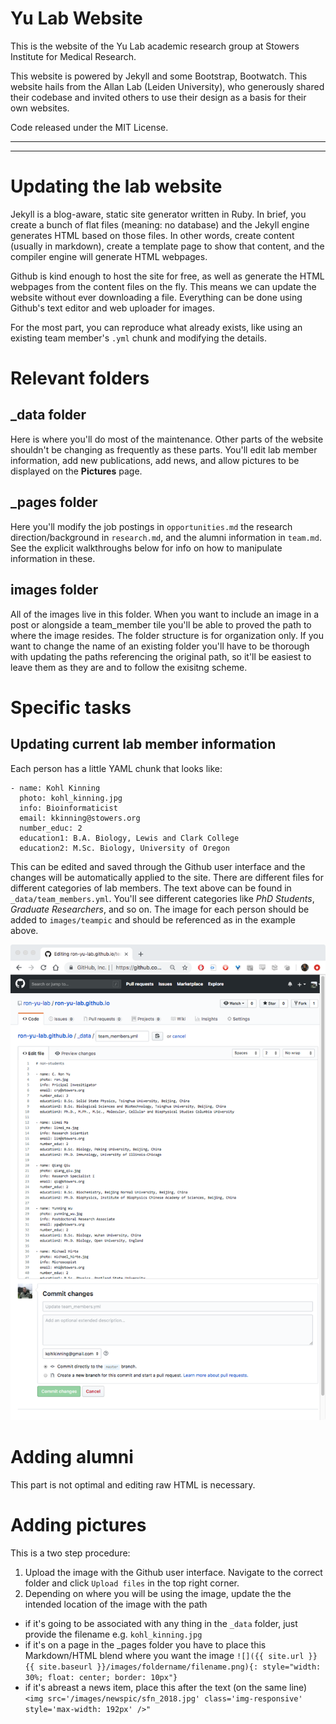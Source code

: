 # Yu Lab Website

This is the website of the Yu Lab academic research group at Stowers Institute for Medical Research.

This website is powered by Jekyll and some Bootstrap, Bootwatch. This website hails from the Allan Lab (Leiden University), who generously shared their codebase and invited others to use their design as a basis for their own websites.

Code released under the MIT License.

---
---

# Updating the lab website

Jekyll is a blog-aware, static site generator written in Ruby. In brief, you create a bunch of flat files (meaning: no database) and the Jekyll engine generates HTML based on those files. In other words, create content (usually in markdown), create a template page to show that content, and the compiler engine will generate HTML webpages.

Github is kind enough to host the site for free, as well as generate the HTML webpages from the content files on the fly. This means we can update the website without ever downloading a file. Everything can be done using Github's text editor and web uploader for images.

For the most part, you can reproduce what already exists, like using an existing team member's `.yml` chunk and modifying the details.


# Relevant folders

## _data folder

Here is where you'll do most of the maintenance. Other parts of the website shouldn't be changing as frequently as these parts. You'll edit lab member information, add new publications, add news, and allow pictures to be displayed on the **Pictures** page.

## _pages folder

Here you'll modify the job postings in `opportunities.md` the research direction/background in `research.md`, and the alumni information in `team.md`. See the explicit walkthroughs below for info on how to manipulate information in these.

## images folder

All of the images live in this folder. When you want to include an image in a post or alongside a team_member tile you'll be able to proved the path to where the image resides. The folder structure is for organization only. If you want to change the name of an existing folder you'll have to be thorough with updating the paths referencing the original path, so it'll be easiest to leave them as they are and to follow the exisitng scheme.

# Specific tasks

## Updating current lab member information

Each person has a little YAML chunk that looks like:

```
- name: Kohl Kinning
  photo: kohl_kinning.jpg
  info: Bioinformaticist
  email: kkinning@stowers.org
  number_educ: 2
  education1: B.A. Biology, Lewis and Clark College
  education2: M.Sc. Biology, University of Oregon
```

This can be edited and saved through the Github user interface and the changes will be automatically applied to the site. There are different files for different categories of lab members. The text above can be found in `_data/team_members.yml`. You'll see different categories like *PhD Students*, *Graduate Researchers*, and so on. The image for each person should be added to `images/teampic` and should be referenced as in the example above.

![](/images/tutorialpic/editing_team_members.png)

# Adding alumni

This part is not optimal and editing raw HTML is necessary.

# Adding pictures

This is a two step procedure:

1. Upload the image with the Github user interface. Navigate to the correct folder and click `Upload files` in the top right corner.
2. Depending on where you will be using the image, update the the intended location of the image with the path
  + if it's going to be associated with any thing in the `_data` folder, just provide the filename e.g. `kohl_kinning.jpg`
  + if it's on a page in the _pages folder you have to place this Markdown/HTML blend where you want the image `![]({{ site.url }}{{ site.baseurl }}/images/foldername/filename.png){: style="width: 30%; float: center; border: 10px"}`
  + if it's abreast a news item, place this after the text (on the same line) `<img src='/images/newspic/sfn_2018.jpg' class='img-responsive' style='max-width: 192px' />"`
